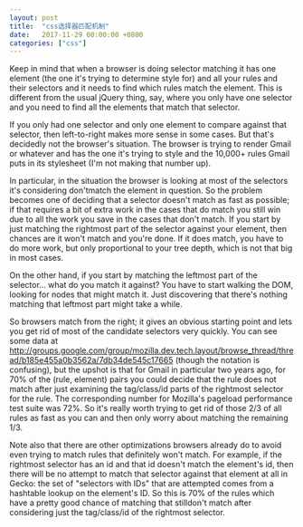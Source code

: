 ```yaml
---
layout: post
title:  "css选择器匹配机制"
date:   2017-11-29 00:00:00 +0800
categories: ["css"]
---
```


Keep in mind that when a browser is doing selector matching it has one element (the one it's trying to determine style for) and all your rules and their selectors and it needs to find which rules match the element. This is different from the usual jQuery thing, say, where you only have one selector and you need to find all the elements that match that selector.

If you only had one selector and only one element to compare against that selector, then left-to-right makes more sense in some cases. But that's decidedly not the browser's situation. The browser is trying to render Gmail or whatever and has the one <span> it's trying to style and the 10,000+ rules Gmail puts in its stylesheet (I'm not making that number up).

In particular, in the situation the browser is looking at most of the selectors it's considering don'tmatch the element in question. So the problem becomes one of deciding that a selector doesn't match as fast as possible; if that requires a bit of extra work in the cases that do match you still win due to all the work you save in the cases that don't match.
If you start by just matching the rightmost part of the selector against your element, then chances are it won't match and you're done. If it does match, you have to do more work, but only proportional to your tree depth, which is not that big in most cases.

On the other hand, if you start by matching the leftmost part of the selector... what do you match it against? You have to start walking the DOM, looking for nodes that might match it. Just discovering that there's nothing matching that leftmost part might take a while.

So browsers match from the right; it gives an obvious starting point and lets you get rid of most of the candidate selectors very quickly. You can see some data at http://groups.google.com/group/mozilla.dev.tech.layout/browse_thread/thread/b185e455a0b3562a/7db34de545c17665 (though the notation is confusing), but the upshot is that for Gmail in particular two years ago, for 70% of the (rule, element) pairs you could decide that the rule does not match after just examining the tag/class/id parts of the rightmost selector for the rule. The corresponding number for Mozilla's pageload performance test suite was 72%. So it's really worth trying to get rid of those 2/3 of all rules as fast as you can and then only worry about matching the remaining 1/3.

Note also that there are other optimizations browsers already do to avoid even trying to match rules that definitely won't match. For example, if the rightmost selector has an id and that id doesn't match the element's id, then there will be no attempt to match that selector against that element at all in Gecko: the set of "selectors with IDs" that are attempted comes from a hashtable lookup on the element's ID. So this is 70% of the rules which have a pretty good chance of matching that stilldon't match after considering just the tag/class/id of the rightmost selector.


